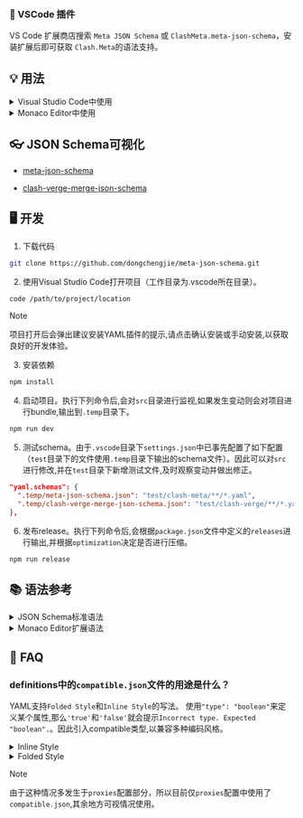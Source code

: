 ### 🧩 VSCode 插件

VS Code 扩展商店搜索 `Meta JSON Schema` 或 `ClashMeta.meta-json-schema`，安装扩展后即可获取 `Clash.Meta`的语法支持。

## 💡 用法

<details>
<summary>Visual Studio Code中使用</summary>

1. 安装YAML语法支持插件`redhat.vscode-yaml`。
2. 在`.vscode`目录下的`settings.json`文件中（如不存在则手动创建），填入以下内容。其中，key为schema文件的地址，value为路径通配符，请根据需求自行修改。
   ```json
   {
     "yaml.schemas": {
       "https://fastly.jsdelivr.net/gh/dongchengjie/meta-json-schema@main/schemas/meta-json-schema.json": "**/*.yaml"
     }
   }
   ```

</details>
<details>
<summary>Monaco Editor中使用</summary>

1.  安装`monaco-editor`（编辑器）和`monaco-yaml`（YAML支持）。

    ```
    npm install monaco-editor
    npm install monaco-yaml
    ```

2.  如果是vite项目，可通过安装插件简化初始化（其他构建工具如`webpack`请参考[monaco-yaml文档](https://github.com/remcohaszing/monaco-yaml?tab=readme-ov-file#using-monaco-webpack-loader-plugin)）。

    1.  安装`vite-plugin-monaco-editor`。

    ```
    npm install vite-plugin-monaco-editor
    ```

    2.  配置`vite.config.ts`。

    ```javascript
    import { defineConfig } from "vite";
    import monacoEditor from "vite-plugin-monaco-editor";
    export default defineConfig({
      plugins: [
        monacoEditor({
          languageWorkers: ["editorWorkerService"],
          customWorkers: [
            {
              label: "yaml",
              entry: "monaco-yaml/yaml.worker"
            }
          ]
        })
      ]
    });
    ```

    3.  代码中配置schema（请根据需求自行修改`fileMatch`）。

    ```javascript
    import * as monaco from "monaco-editor";
    import { configureMonacoYaml } from "monaco-yaml";

    configureMonacoYaml(monaco, {
      validate: true,
      enableSchemaRequest: true,
      schemas: [
        {
          uri: "https://fastly.jsdelivr.net/gh/dongchengjie/airport@main/meta-json-schema.json",
          fileMatch: ["**/*.clash.yaml"]
        }
      ]
    });
    ```

</details>

## 👓 JSON Schema可视化

- <a href="https://dongchengjie.github.io/meta-json-schema/?schema=https://raw.githubusercontent.com/dongchengjie/meta-json-schema/main/schemas/meta-json-schema.json" target="_blank">meta-json-schema</a>

- <a href="https://dongchengjie.github.io/meta-json-schema/?schema=https://raw.githubusercontent.com/dongchengjie/meta-json-schema/main/schemas/clash-verge-merge-json-schema.json" target="_blank">clash-verge-merge-json-schema</a>

## 🖥️ 开发

1.  下载代码

```bash
git clone https://github.com/dongchengjie/meta-json-schema.git
```

2.  使用Visual Studio Code打开项目（工作目录为.vscode所在目录）。

```bash
code /path/to/project/location
```

> [!NOTE]
> 项目打开后会弹出建议安装YAML插件的提示,请点击确认安装或手动安装,以获取良好的开发体验。

3.  安装依赖

```bash
npm install
```

4.  启动项目。执行下列命令后,会对`src`目录进行监视,如果发生变动则会对项目进行bundle,输出到`.temp`目录下。

```bash
npm run dev
```

5.  测试schema。由于`.vscode`目录下`settings.json`中已事先配置了如下配置（`test`目录下的文件使用`.temp`目录下输出的schema文件）。因此可以对`src`进行修改,并在`test`目录下新增测试文件,及时观察变动并做出修正。

```json
"yaml.schemas": {
  ".temp/meta-json-schema.json": "test/clash-meta/**/*.yaml",
  ".temp/clash-verge-merge-json-schema.json": "test/clash-verge/**/*.yaml"
},
```

6.  发布release。执行下列命令后,会根据`package.json`文件中定义的`releases`进行输出,并根据`optimization`决定是否进行压缩。

```bash
npm run release
```

## 📚 语法参考

<details>
<summary>JSON Schema标准语法</summary>

项目使用的JSON Schema版本为[`draft-07`](https://json-schema.org/draft-07/json-schema-release-notes)，语法请参考[JSON Schema Reference](https://json-schema.org/understanding-json-schema/reference)。

</details>

<details>
<summary>Monaco Editor扩展语法</summary>

> Monaco 编辑器是为 VS Code 提供支持的开源代码编辑器，使用下列属性提供更丰富的`Snippet`支持。

```typescript
interface JSONSchema {
  // 自定义Snippet建议(数组)
  defaultSnippets?: {
    label: string; // 标签文本(索引)
    description?: string; // 标签描述(需要点击展开)
    markdownDescription?: string; // 标签描述(需要点击展开，markdown格式，优先级高于description,)
    body: any; // 实际取值内容
    bodyText?: string; // 实际取值内容文本(暂无作用)
  }[];
  errorMessage?: string; // 错误信息
  patternErrorMessage?: string; // 格式错误信息(优先级高于errorMessage)
  deprecationMessage?: string; // 过时错误信息
  enumDescriptions?: string[]; // 枚举描述信息(数组)
  markdownEnumDescriptions?: string[]; // 枚举描述信息(markdown格式)
  markdownDescription?: string; // 描述信息(markdown格式)
  doNotSuggest?: boolean; // 不显示建议
  suggestSortText?: string; // 属性值建议排序符(默认为属性名)
  allowComments?: boolean; // 允许注释
  allowTrailingCommas?: boolean; // 允许尾随逗号
}
```

</details>

## 🤔 FAQ

### definitions中的`compatible.json`文件的用途是什么？

YAML支持`Folded Style`和`Inline Style`的写法。
使用`"type": "boolean"`来定义某个属性,那么`'true'`和`'false'`就会提示`Incorrect type. Expected "boolean".`。因此引入compatible类型,以兼容多种编码风格。

<details>
<summary>Inline Style</summary>

```yaml
proxies:
  - { name: "proxy1", type: "ss", cipher: "auto", tls: "true" }
  - { name: proxy2, type: ss, cipher: auto, tls: true }
```

</details>

<details>
<summary>Folded Style</summary>

```yaml
proxies:
  - name: "proxy1"
    type: "ss"
    cipher: "auto"
    tls: "true"
  - name: proxy1
    type: ss
    cipher: auto
    tls: true
```

</details>

> [!NOTE]
> 由于这种情况多发生于`proxies`配置部分，所以目前仅`proxies`配置中使用了`compatible.json`,其余地方可视情况使用。
